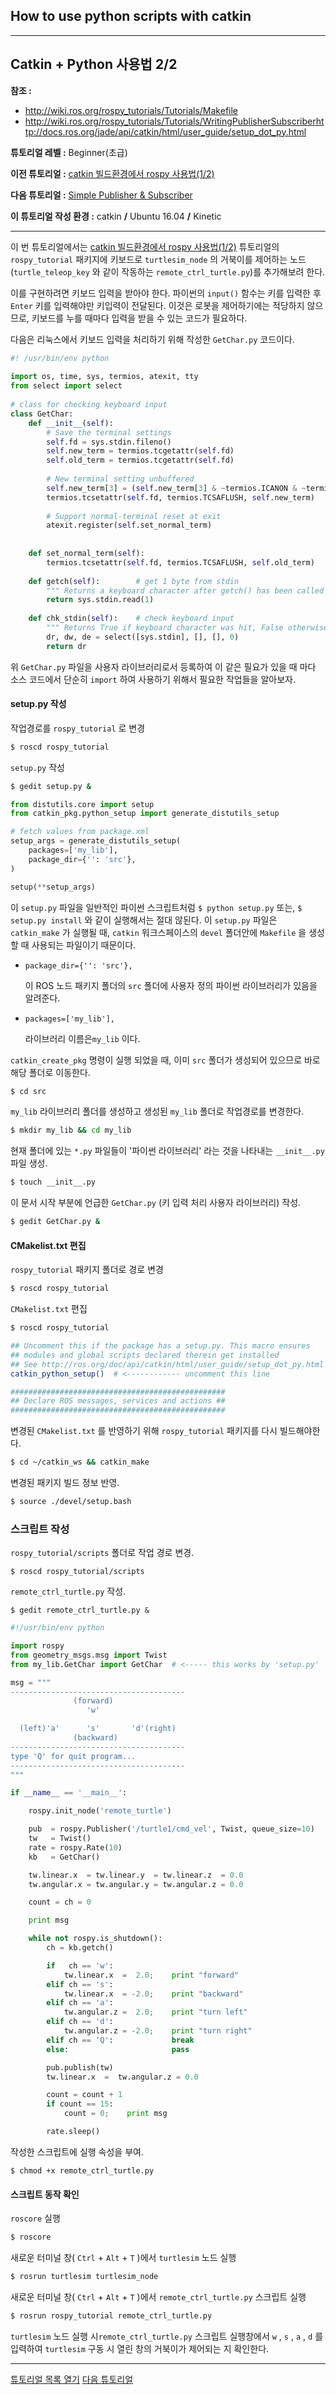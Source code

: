 ## How to use python scripts with catkin 



---

## Catkin + Python 사용법 2/2

**참조 :**

- <http://wiki.ros.org/rospy_tutorials/Tutorials/Makefile>
- <http://wiki.ros.org/rospy_tutorials/Tutorials/WritingPublisherSubscriber>http://docs.ros.org/jade/api/catkin/html/user_guide/setup_dot_py.html

**튜토리얼 레벨 :**  Beginner(초급)

**이전 튜토리얼 :** [catkin 빌드환경에서 rospy 사용법(1/2)](./rospy_0_How2UsePythonWithCatkin_1.md) 

**다음 튜토리얼 :** [Simple Publisher & Subscriber](./rospy_1_WritingPubSub.md)

**이 튜토리얼 작성 환경 :**  catkin **/** Ubuntu 16.04 **/** Kinetic

---



이 번 튜토리얼에서는 [catkin 빌드환경에서 rospy 사용법(1/2)](./rospy/rospy_0_How2UsePythonWithCatkin_1.md) 튜토리얼의  ```rospy_tutorial``` 패키지에 키보드로 `turtlesim_node` 의 거북이를 제어하는 노드(`turtle_teleop_key` 와 같이 작동하는 `remote_ctrl_turtle.py`)를 추가해보려 한다. 

이를 구현하려면 키보드 입력을 받아야 한다. 파이썬의 `input()` 함수는 키를 입력한 후 `Enter` 키를 입력해야만 키입력이 전달된다. 이것은 로봇을 제어하기에는 적당하지 않으므로, 키보드를 누를 때마다 입력을 받을 수 있는 코드가 필요하다. 

다음은 리눅스에서 키보드 입력을 처리하기 위해 작성한 `GetChar.py` 코드이다. 

```python
#! /usr/bin/env python
 
import os, time, sys, termios, atexit, tty
from select import select
  
# class for checking keyboard input
class GetChar:
    def __init__(self):
        # Save the terminal settings
        self.fd = sys.stdin.fileno()
        self.new_term = termios.tcgetattr(self.fd)
        self.old_term = termios.tcgetattr(self.fd)
  
        # New terminal setting unbuffered
        self.new_term[3] = (self.new_term[3] & ~termios.ICANON & ~termios.ECHO)
        termios.tcsetattr(self.fd, termios.TCSAFLUSH, self.new_term)
  
        # Support normal-terminal reset at exit
        atexit.register(self.set_normal_term)
      
      
    def set_normal_term(self):
        termios.tcsetattr(self.fd, termios.TCSAFLUSH, self.old_term)
  
    def getch(self):        # get 1 byte from stdin
        """ Returns a keyboard character after getch() has been called """
        return sys.stdin.read(1)
  
    def chk_stdin(self):    # check keyboard input
        """ Returns True if keyboard character was hit, False otherwise. """
        dr, dw, de = select([sys.stdin], [], [], 0)
        return dr

```

위 `GetChar.py` 파일을 사용자 라이브러리로서 등록하여 이 같은 필요가 있을 때 마다 소스 코드에서 단순히 `import` 하여 사용하기 위해서 필요한 작업들을 알아보자. 



#### setup.py 작성

작업경로를 ```rospy_tutorial``` 로 변경

```bash
$ roscd rospy_tutorial
```

`setup.py` 작성

```bash
$ gedit setup.py &
```

```python
from distutils.core import setup
from catkin_pkg.python_setup import generate_distutils_setup

# fetch values from package.xml
setup_args = generate_distutils_setup(
    packages=['my_lib'],
    package_dir={'': 'src'},
)

setup(**setup_args)
```

이  `setup.py` 파일을 일반적인 파이썬 스크립트처럼 `$ python setup.py` 또는,  `$ setup.py install` 와 같이 실행해서는 절대 않된다. 이  `setup.py` 파일은 `catkin_make` 가 실행될 때, `catkin` 워크스페이스의 `devel` 폴더안에 `Makefile` 을 생성할 때 사용되는 파일이기 때문이다. 

- `package_dir={'': 'src'},`

  이 ROS 노드 패키지 폴더의 `src` 폴더에 사용자 정의 파이썬 라이브러리가 있음을 알려준다.

- `packages=['my_lib'],`

  라이브러리 이름은`my_lib` 이다.

`catkin_create_pkg` 명령이 실행 되었을 때, 이미 `src` 폴더가 생성되어 있으므로 바로 해당 폴더로 이동한다.

```bash
$ cd src
```

`my_lib` 라이브러리 폴더를 생성하고 생성된 `my_lib` 폴더로 작업경로를 변경한다.

```bash
$ mkdir my_lib && cd my_lib
```

현재 폴더에 있는 `*.py` 파일들이 '파이썬 라이브러리' 라는 것을 나타내는 `__init__.py` 파일 생성.

```bash
$ touch __init__.py
```

이 문서 시작 부분에 언급한 `GetChar.py` (키 입력 처리 사용자 라이브러리) 작성.

```bash
$ gedit GetChar.py &
```



#### CMakelist.txt 편집

```rospy_tutorial``` 패키지 폴더로 경로 변경

```bash
$ roscd rospy_tutorial
```

```CMakelist.txt``` 편집

```bash
$ roscd rospy_tutorial
```

```bash
## Uncomment this if the package has a setup.py. This macro ensures
## modules and global scripts declared therein get installed
## See http://ros.org/doc/api/catkin/html/user_guide/setup_dot_py.html
catkin_python_setup()  # <------------ uncomment this line

################################################
## Declare ROS messages, services and actions ##
################################################
```

변경된 `CMakelist.txt` 를 반영하기 위해 `rospy_tutorial` 패키지를 다시 빌드해야한다.

```bash
$ cd ~/catkin_ws && catkin_make
```

변경된 패키지 빌드 정보 반영.

```bash
$ source ./devel/setup.bash
```



### 스크립트 작성

```rospy_tutorial/scripts``` 폴더로 작업 경로 변경.

```
$ roscd rospy_tutorial/scripts
```

`remote_ctrl_turtle.py` 작성.

```
$ gedit remote_ctrl_turtle.py &
```

```python
#!/usr/bin/env python

import rospy
from geometry_msgs.msg import Twist
from my_lib.GetChar import GetChar  # <----- this works by 'setup.py'

msg = """
---------------------------------------
              (forward)
                 'w'

  (left)'a'      's'       'd'(right)
              (backward)
---------------------------------------
type 'Q' for quit program...
---------------------------------------
"""

if __name__ == '__main__':

    rospy.init_node('remote_turtle')

    pub  = rospy.Publisher('/turtle1/cmd_vel', Twist, queue_size=10)
    tw   = Twist()
    rate = rospy.Rate(10)
    kb   = GetChar()

    tw.linear.x  = tw.linear.y  = tw.linear.z  = 0.0
    tw.angular.x = tw.angular.y = tw.angular.z = 0.0

    count = ch = 0

    print msg

    while not rospy.is_shutdown():
        ch = kb.getch()

        if   ch == 'w':
            tw.linear.x  =  2.0;    print "forward"
        elif ch == 's':
            tw.linear.x  = -2.0;    print "backward"
        elif ch == 'a':
            tw.angular.z =  2.0;    print "turn left"
        elif ch == 'd':
            tw.angular.z = -2.0;    print "turn right"
        elif ch == 'Q':             break
        else:                       pass

        pub.publish(tw)
        tw.linear.x  =  tw.angular.z = 0.0

        count = count + 1
        if count == 15:
            count = 0;    print msg

        rate.sleep()
```

작성한 스크립트에 실행 속성을 부여.

```
$ chmod +x remote_ctrl_turtle.py
```



#### 스크립트 동작 확인

`roscore` 실행

```bash
$ roscore
```

새로운 터미널 창( `Ctrl` + `Alt` + `T` )에서 `turtlesim` 노드 실행

```bash
$ rosrun turtlesim turtlesim_node
```

새로운 터미널 창( `Ctrl` + `Alt` + `T` )에서 `remote_ctrl_turtle.py` 스크립트 실행

```bash
$ rosrun rospy_tutorial remote_ctrl_turtle.py
```

`turtlesim` 노드 실행 시`remote_ctrl_turtle.py` 스크립트 실행창에서 `w` ,  `s` ,  `a` ,  `d` 를 입력하여 `turtlesim` 구동 시 열린 창의 거북이가 제어되는 지 확인한다. 



---

 [튜토리얼 목록 열기](../README.md)                                                                   [다음 튜토리얼](./rospy_1_WritingPubSub.md)


